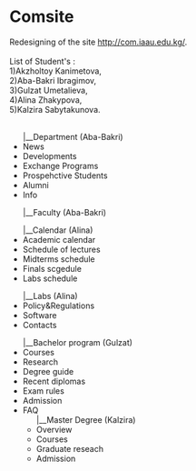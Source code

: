 # Comsite
Redesigning of the site http://com.iaau.edu.kg/. <br><br>
List of Student's : <br>
1)Akzholtoy Kanimetova,<br>
2)Aba-Bakri Ibragimov,<br>
3)Gulzat Umetalieva,<br>
4)Alina Zhakypova,<br>
5)Kalzira Sabytakunova.<br><br>

<ul>|__Department (Aba-Bakri)
<li>News<br>
<li>Developments<br>
<li>Exchange Programs<br>
<li>Prospehctive Students<br>
<li>Alumni<br>
<li>Info<br>
</ul>
<ul>|__Faculty (Aba-Bakri)
</ul>
<ul>|__Calendar (Alina)
<li>Academic calendar<br>
<li>Schedule of lectures<br>
<li>Midterms schedule<br>
<li>Finals scgedule<br>
<li>Labs schedule<br>
</ul>
<ul>|__Labs (Alina)
<li>Policy&Regulations<br>
<li>Software<br>
<li>Contacts<br></ul>

<ul>|__Bachelor program (Gulzat)
  <li>Courses<br>
    <li>Research<br>
      <li>Degree guide<br>
        <li>Recent diplomas<br>
          <li>Exam rules<br>
            <li>Admission<br>
              <li>FAQ<br>
                
<ul>|__Master Degree (Kalzira)    
    <li>Overview<br>
    <li>Courses<br>
    <li>Graduate reseach<br>
    <li>Admission<br>
      </ul>
